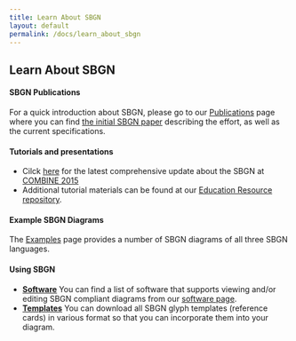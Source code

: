 ```yaml
---
title: Learn About SBGN
layout: default
permalink: /docs/learn_about_sbgn
---
```


## Learn About SBGN

#### SBGN Publications
For a quick introduction about SBGN, please go to our [Publications](publications.md) page where you can find [the initial SBGN paper](http://www.nature.com/nbt/journal/v27/n8/full/nbt.1558.html) describing the effort, as well as the current specifications.

#### Tutorials and presentations
* Cilck [here](https://github.com/sbgn/educational-resources/raw/master/SBGN_update_101215.pdf) for the latest comprehensive update about the SBGN at [COMBINE 2015](http://co.mbine.org/events/COMBINE_2015)
* Additional tutorial materials can be found at our [Education Resource repository](https://github.com/sbgn/educational-resources).

#### Example SBGN Diagrams
The [Examples](examples.md) page provides a number of SBGN diagrams of all three SBGN languages.

#### Using SBGN
* [**Software**](software.md) You can find a list of software that supports viewing and/or editing SBGN compliant diagrams from our [software page](software.md).
* [**Templates**](templates.md) You can download all SBGN glyph templates (reference cards) in various format so that you can incorporate them into your diagram.
